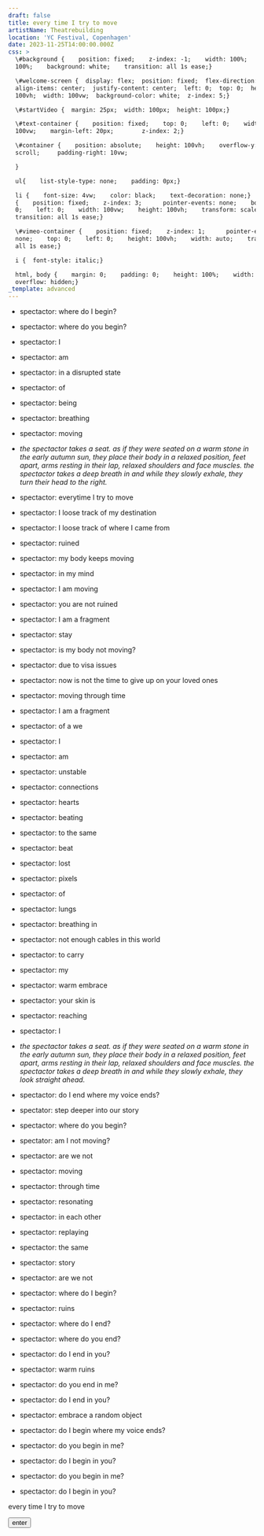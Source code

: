 ```yaml
---
draft: false
title: every time I try to move
artistName: Theatrebuilding
location: 'YC Festival, Copenhagen'
date: 2023-11-25T14:00:00.000Z
css: >
  \#background {    position: fixed;    z-index: -1;    width: 100%;    height:
  100%;    background: white;    transition: all 1s ease;}

  \#welcome-screen {  display: flex;  position: fixed;  flex-direction: column; 
  align-items: center;  justify-content: center;  left: 0;  top: 0;  height:
  100vh;  width: 100vw;  background-color: white;  z-index: 5;}

  \#startVideo {  margin: 25px;  width: 100px;  height: 100px;}

  \#text-container {    position: fixed;    top: 0;    left: 0;    width:
  100vw;    margin-left: 20px;        z-index: 2;}

  \#container {    position: absolute;    height: 100vh;    overflow-y:
  scroll;     padding-right: 10vw;

  }

  ul{    list-style-type: none;    padding: 0px;}

  li {    font-size: 4vw;    color: black;    text-decoration: none;}    #canvas
  {    position: fixed;    z-index: 3;      pointer-events: none;    bottom:
  0;    left: 0;    width: 100vw;    height: 100vh;    transform: scaleX(-1);   
  transition: all 1s ease;}

  \#vimeo-container {    position: fixed;    z-index: 1;      pointer-events:
  none;    top: 0;    left: 0;    height: 100vh;    width: auto;    transition:
  all 1s ease;}

  i {  font-style: italic;}

  html, body {    margin: 0;    padding: 0;    height: 100%;    width: 100%;   
  overflow: hidden;}
_template: advanced
---
```


<script src="https://player.vimeo.com/api/player.js"></script>  

<div id="text-container">
    <div class="block" id="container">
        <ul data-current="0">
            <li><p>spectactor: where do I begin?</p></li>
            <li><p>spectactor: where do you begin?</p></li>
            <li><p>spectactor: I</p></li>
            <li><p>spectactor: am</p></li>
            <li><p>spectactor: in a disrupted state</p></li>
            <li><p>spectactor: of</p></li>
            <li><p>spectactor: being</p></li>
            <li><p>spectactor: breathing</p></li>
            <li><p>spectactor: moving</p></li>
            <li><p><i>the spectactor takes a seat. as if they were seated on a warm stone in the early autumn sun, they place their body in a relaxed position, feet apart, arms resting in their lap, relaxed shoulders and face muscles. the spectactor takes a deep breath in and while they slowly exhale, they turn their head to the right.</i></p></li>
            <li><p>spectactor: everytime I try to move</p></li>
            <li><p>spectactor: I loose track of my destination</p></li>
            <li><p>spectactor: I loose track of where I came from</p></li>
            <li><p>spectactor: ruined</p></li>
            <li><p>spectactor: my body keeps moving</p></li>
            <li><p>spectactor: in my mind</p></li>
            <li><p>spectactor: I am moving</p></li>
            <li><p>spectactor: you are not ruined</p></li>
            <li><p>spectactor: I am a fragment</p></li>
            <li><p>spectactor: stay</p></li>
            <li><p>spectactor: is my body not moving?</p></li>
            <li><p>spectactor: due to visa issues</p></li>
            <li><p>spectactor: now is not the time to give up on your loved ones</p></li>
            <li><p>spectactor: moving through time</p></li>
            <li><p>spectactor: I am a fragment</p></li>
            <li><p>spectactor: of a we</p></li>
            <li><p>spectactor: I</p></li>
            <li><p>spectactor: am</p></li>
            <li><p>spectactor: unstable</p></li>
            <li><p>spectactor: connections</p></li>
            <li><p>spectactor: hearts</p></li> 
            <li><p>spectactor: beating</p></li> 
            <li><p>spectactor: to the same</p></li>
            <li><p>spectactor: beat</p></li>
            <li><p>spectactor: lost</p></li>
            <li><p>spectactor: pixels</p></li>
            <li><p>spectactor: of</p></li>
            <li><p>spectactor: lungs</p></li>
            <li><p>spectactor: breathing in</p></li>
            <li><p>spectactor: not enough cables in this world</p></li>
            <li><p>spectactor: to carry</p></li>
            <li><p>spectactor: my</p></li>
            <li><p>spectactor: warm embrace</p></li>
            <li><p>spectactor: your skin is</p></li>
            <li><p>spectactor: reaching</p></li>
            <li><p>spectactor: I</p></li>
            <li><p><i>the spectactor takes a seat. as if they were seated on a warm stone in the early autumn sun, they place their body in a relaxed position, feet apart, arms resting in their lap, relaxed shoulders and face muscles. the spectactor takes a deep breath in and while they slowly exhale, they look straight ahead.</i></p></li>
            <li><p>spectactor: do I end where my voice ends?</p></li>
            <li><p>spectator: step deeper into our story</p></li>
            <li><p>spectactor: where do you begin?</p></li>
            <li><p>spectator: am I not moving?</p></li>
            <li><p>spectactor: are we not</p></li> 
            <li><p>spectactor: moving</p></li>
            <li><p>spectactor: through time</p></li>
            <li><p>spectactor: resonating</p></li> 
            <li><p>spectactor: in each other</p></li>
            <li><p>spectactor: replaying</p></li>
            <li><p>spectactor: the same</p></li>
            <li><p>spectactor: story</p></li>
            <li><p>spectactor: are we not</p></li>
            <li><p>spectactor: where do I begin?</p></li>
            <li><p>spectactor: ruins</p></li>
            <li><p>spectactor: where do I end?</p></li>
            <li><p>spectactor: where do you end?</p></li>
            <li><p>spectactor: do I end in you?</p></li>
            <li><p>spectactor: warm ruins</p></li>
            <li><p>spectactor: do you end in me?</p></li>
            <li><p>spectactor: do I end in you?</p></li>
            <li><p>spectactor: embrace a random object</p></li>
            <li><p>spectactor: do I begin where my voice ends?</p></li>
            <li><p>spectactor: do you begin in me?</p></li>
            <li><p>spectactor: do I begin in you?</p></li>
            <li><p>spectactor: do you begin in me?</p></li>
            <li><p>spectactor: do I begin in you?</p></li>
        </ul>
    </div>
</div>

<div id="background"></div>
<div id="vimeo-container"></div>
<canvas id="canvas" style="display: none;"></canvas>

<div id="welcome-screen">
  <div><p>every time I try to move</p></div>
  <div><button id="enterPerformance">enter</button></div>
</div>

<script>
const html = document.querySelector('html');
const canvas = document.getElementById('canvas');
const welcomeScreen = document.getElementById('welcome-screen');
const video = document.createElement('video');
const vimeoContainer = document.querySelector('#vimeo-container');
const fullscreenBtn = document.getElementById('fullscreenBtn');
const vimeoID = '878938745';
let domHeight = window.innerHeight;
let domWidth = window.innerWidth;
let visibleTime = 0;
let randomNumber = 50;
let vimeoVisible = false;
let canvasVisible = true;
let lastTimeUpdate = Date.now();
let isBuffering = false;

vimeoContainer.style.display = 'none';
canvas.style.display = 'block';
video.setAttribute.autoplay;
video.setAttribute.muted;

const vimeoOptions = {
    id: vimeoID,
    width: domWidth,
    loop: true,
    controls: false, // Hide controls
    autoplay: true,
    muted: true
};

const vimeoPlayer = new Vimeo.Player(vimeoContainer, vimeoOptions);

vimeoPlayer.on('play', function() {
    vimeoContainer.style.display = 'block';
});

vimeoPlayer.on('timeupdate', function(data) {
  const now = Date.now();
  const timeSinceLastUpdate = now - lastTimeUpdate;

  if (timeSinceLastUpdate > 2000) { // 2000 milliseconds or 2 seconds
    if (!isBuffering) {
      isBuffering = true;
      vimeoContainer.style.display = 'none';
    }
  } else {
    if (isBuffering) {
      isBuffering = false;
      vimeoContainer.style.display = 'block';
    }
  }

  lastTimeUpdate = now;
});

async function setupCamera() {
  try {
    const stream = await navigator.mediaDevices.getUserMedia({
      video: { facingMode: 'user' },
    });
    video.srcObject = stream;
    video.muted = true; // Mute the video
    video.playsInline = true; // Allows inline playback
    video.addEventListener('loadedmetadata', () => {
      video.play(); // Play video after metadata has loaded
    });

    const ctx = canvas.getContext('2d', { willReadFrequently: true });
    console.log('ctx: ' + ctx);
    const draw = () => {
//    console.log("Draw function called");
      ctx.drawImage(video, 0, 0, canvas.width, canvas.height);
      const imageData = ctx.getImageData(0, 0, canvas.width, canvas.height);
      const data = imageData.data;
      const threshold = 40;
      const feather = 50;

      for (let i = 0; i < data.length; i += 4) {
        const brightness = (data[i] + data[i + 1] + data[i + 2]) / 3;

        if (brightness < threshold) {
          data[i + 3] = 0;
        } else if (brightness < threshold + feather) {
          data[i + 3] = 255 * ((brightness - threshold) / feather);
        }
      }

      ctx.putImageData(imageData, 0, 0);
      requestAnimationFrame(draw);
    };

    draw();
    hideWelcome();
  } catch (err) {
    console.error("An error occurred: ", err);
  }
}

async function infinityScroll() {
    document.addEventListener( "DOMContentLoaded", function() {
    console.log('DOM Content loaded. Yayyyyy')
    var div = document.getElementById( "container" );
    div.addEventListener( "scroll", function() {
        console.log('You are scrolling!')
        var max_scroll = this.scrollHeight - this.clientHeight;
        var current_scroll = this.scrollTop;
        var bottom = 100;
            if ( current_scroll + bottom >= max_scroll ) {
                var ul = document.getElementsByTagName( "ul" )[ 0 ];
                var current = parseInt( ul.dataset.current, 10 );
                var li = document.getElementsByTagName( "li" )[ current ];
                var new_li = li.cloneNode( true );
                ul.appendChild( new_li );
                ul.dataset.current = current + 1; 
            }
        });
    });	
}

const turnOffLights = (minuteToRun) => {
  setInterval(() => {
    const date = new Date();
    if (date.getMinutes() === minuteToRun && date.getSeconds() === 0) {
      console.log(`Triggered at ${date}`);
      html.style.transition = 'all 1s ease';
      html.style.filter = 'brightness(100%)';
      html.style.filter = 'brightness(0%)';
    }
  }, 1000);
};

const turnOnLights = (minuteToRun) => {
  setInterval(() => {
    const date = new Date();
    if (date.getMinutes() === minuteToRun && date.getSeconds() === 0) {
      console.log(`Triggered at ${date}`);
      html.style.filter = 'brightness(100%)';
    }
  }, 1000);
};

const showVimeo = (x) => {
  setInterval(() => {
    const random100 = Math.random() * 100;
    if (randomNumber > random100 && vimeoVisible == false) {
      vimeoContainer.style.display = 'block';
      vimeoVisible = true;
      chancePercentage();
      console.log(randomNumber);
    } else {
      console.log(`showVimeo function did not run. Random number ${random100.toFixed(2)} is greater than ${randomNumber} or it was already playing`);
    }
  }, x * 1000);
};

const showFace = (x) => {
  setInterval(() => {
    const random100 = Math.random() * 100;
    if (randomNumber > random100 && canvasVisible == false) {
        canvas.style.display = 'block';
        console.log("Canvas Initialized");
        console.log('stream: ' + video.srcObject);
        canvasVisible = true
    } else {
      console.log(`showFace function did not run. Random number ${random100.toFixed(2)} is greater than ${randomNumber} OR it was already visible`);
    }
  }, x * 1000);
};

const hideVideos = (x) => {
  setInterval(() => {
    if (vimeoVisible || canvasVisible) {
        visibleTime += x;

        let logProb;

        if (visibleTime <= 60) {
            // Slowly rising probability in the first minute
            logProb = 0.05 * visibleTime;
        } else if (visibleTime <= 240) {
            // Faster rise in probability from 5% to 100% between 1 and 4 minutes
            logProb = 5 + 30 * ((visibleTime - 60) / (240 - 60));
        } else {
            // 100% probability after 4 minutes
            logProb = 100;
        }

        const chanceOfOff = Math.random() * 100;
        console.log('visible time ' + visibleTime);
        // console.log('logProb ' + logProb);
        // console.log('chance that video will turn off ' + chanceOfOff + '%');

        if (logProb > chanceOfOff) {
            canvas.style.display = 'none';
            vimeoContainer.style.display = 'none';
            vimeoVisible = false;
            canvasVisible = false;
            visibleTime = 0;
            console.log(`hid the videos`);
        } else {
            console.log(`Video(s) running but didn't hide`);
        }
    } else {
        console.log(`No videos are running`);
        visibleTime = 0;
    }
  }, x * 1000);
};

function hideControls() {
    vimeoPlayer.getPaused().then(function(paused) {
        if (!paused) {
            vimeoPlayer.unload().then(function() {
                vimeoPlayer.loadVideo(vimeoID).then(function(id) {
                    vimeoPlayer.setVolume(0);
                    vimeoPlayer.setControls(false);
                    vimeoPlayer.play();
                });
            });
        }
    });
}

const chancePercentage = () => randomNumber = Math.floor(Math.random() * 51) + 50;

function hideWelcome() {
  welcomeScreen.style.display = 'none';
  canvas.style.display = 'none';
  vimeoContainer.style.display = 'none';
  vimeoVisible = false;
  canvasVisible = false;
  visibleTime = 0;
}

document.getElementById('enterPerformance').addEventListener('click', setupCamera);

// Initialize
infinityScroll();
showVimeo(363);
showFace(523);
hideVideos(5);
turnOffLights(37);
turnOnLights(40);
hideControls();


</script>
